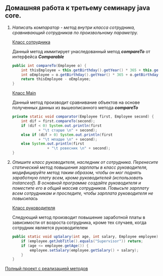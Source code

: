 ## Домашняя работа к третьему семинару java core.

1. *Написать компаратор - метод внутри класса сотрудника, сравнивающий сотрудников по произвольному параметру.*  

    [Класс сотрудника](https://github.com/UrijVig/ru.gb.core.java/blob/main/seminars/sem03/src/main/java/app/model/Employee.java)  
    
    Данный метод иммитирует унаследованный метод ***compareTo*** от интерфейса ***Comparable***
    ```java
    public int compareTo(Employee o) {
        int thisEmployee = this.getBirthday().getYear() * 365 + this.getBirthday().getMonth() * 30 + this.getBirthday().getDay();
        int oEmployee = o.getBirthday().getYear() * 365 + o.getBirthday().getMonth() * 30 + o.getBirthday().getDay();
        return thisEmployee - oEmployee;
    }
    ```  

    [Класс Main](https://github.com/UrijVig/ru.gb.core.java/blob/main/seminars/sem03/src/main/java/app/Main.java)

    Данный метод производит сравнивание объектов на основе полученных данных из вышеописанного метода ***compareTo***
    
    ```java
    private static void comparator(Employee first, Employee second) {
        int dif = first.compareTo(second);
        if (dif < 0) System.out.println(first
                + "\t старше \n" + second);
        else if (dif > 0) System.out.println(first
                + "\t младше \n" + second);
        else System.out.println(first
                    + "\t ровесник \n" + second);
    }
    ```

2. *Опишите класс руководителя, наследник от сотрудника. Перенесите статический метод повышения зарплаты в класс руководителя, модифицируйте метод таким образом, чтобы он мог поднять заработную плату всем, кроме руководителей (использовать instanceof). В основной программе создайте руководителя и поместите его в общий массив сотрудников. Повысьте зарплату всем сотрудникам и проследите, чтобы зарплата руководителя не повысилась*  

    [Класс руководителя](https://github.com/UrijVig/ru.gb.core.java/blob/main/seminars/sem03/src/main/java/app/model/ex/Supervisor.java)

    Следующий метод производит повышение заработной платы в зависимости от возроста сотрудника, кроме тех случаев, когда сотрудник является руководителем
    ```java
    public static void upSalary(int age, int salary, Employee employee) {
        if (employee.getJobTitle().equals("Supervisor")) return;
        if (age <= employee.getAge()) {
            employee.setSalary(employee.getSalary() + salary);
        }
    }
    ```

[Полный проект с реализацией методов](https://github.com/UrijVig/ru.gb.core.java/tree/main/seminars/sem03)